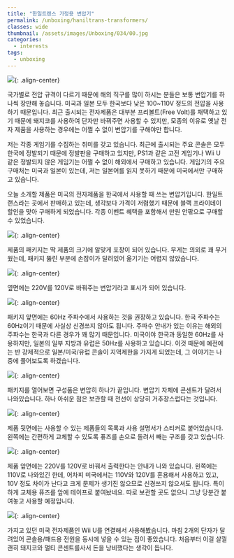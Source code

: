 ```yaml
---
title: "한일트랜스 가정용 변압기"
permalink: /unboxing/haniltrans-transformers/
classes: wide
thumbnail: /assets/images/Unboxing/034/00.jpg
categories:
  - interests
tags:
  - unboxing
---
```


![](/assets/images/Unboxing/034/00.jpg){: .align-center}

국가별로 전압 규격이 다르기 때문에 해외 직구를 많이 하시는 분들은 보통 변압기를 하나씩 장만해 놓습니다. 미국과 일본 모두 한국보다 낮은 100~110V 정도의 전압을 사용하기 때문입니다. 최근 출시되는 전자제품은 대부분 프리볼트(Free Volt)를 채택하고 있기 때문에 돼지코를 사용하여 단자만 바꿔주면 사용할 수 있지만, 모종의 이유로 옛날 전자 제품을 사용하는 경우에는 어쩔 수 없이 변압기를 구해야만 합니다.

저는 각종 게임기를 수집하는 취미를 갖고 있습니다. 최근에 출시되는 주요 콘솔은 모두 한국에 정발되기 때문에 정발판을 구매하고 있지만, PS1과 같은 고전 게임기나 Wii U 같은 정발되지 않은 게임기는 어쩔 수 없이 해외에서 구매하고 있습니다. 게임기의 주요 구매처는 미국과 일본이 있는데, 저는 일본어를 읽지 못하기 때문에 미국에서만 구매하고 있습니다.

오늘 소개할 제품은 미국의 전자제품을 한국에서 사용할 때 쓰는 변압기입니다. 한일트랜스라는 곳에서 판매하고 있는데, 생각보다 가격이 저렴했기 때문에 블랙 프라이데이 할인을 맞아 구매하게 되었습니다. 각종 이벤트 혜택을 포함해서 만원 안팎으로 구매할 수 있었습니다.

![](/assets/images/Unboxing/034/01.jpg){: .align-center}

제품의 패키지는 딱 제품의 크기에 알맞게 포장이 되어 있습니다. 무게는 의외로 꽤 무거웠는데, 패키지 뚫린 부분에 손잡이가 달려있어 옮기기는 어렵지 않았습니다.

![](/assets/images/Unboxing/034/02.jpg){: .align-center}

옆면에는 220V를 120V로 바꿔주는 변압기라고 표시가 되어 있습니다.

![](/assets/images/Unboxing/034/03.jpg){: .align-center}

패키지 앞면에는 60Hz 주파수에서 사용하는 것을 권장하고 있습니다. 한국 주파수는 60Hz이기 때문에 사실상 신경쓰지 않아도 됩니다. 주파수 안내가 있는 이유는 해외의 주파수는 한국과 다른 경우가 꽤 많기 때문입니다. 미국이야 한국과 동일한 60Hz를 사용하지만, 일본의 일부 지방과 유럽은 50Hz를 사용하고 있습니다. 이것 때문에 예전에는 반 강제적으로 일본/미국/유럽 콘솔이 지역제한을 가지게 되었는데, 그 이야기는 나중에 풀어보도록 하겠습니다.

![](/assets/images/Unboxing/034/04.jpg){: .align-center}

패키지를 열어보면 구성품은 변압히 하나가 끝입니다. 변압기 자체에 콘센트가 달려서 나와있습니다. 하나 아쉬운 점은 보관할 때 전선이 상당히 거추장스럽다는 것입니다.

![](/assets/images/Unboxing/034/05.jpg){: .align-center}

제품 뒷면에는 사용할 수 있는 제품들의 목록과 사용 설명서가 스티커로 붙어있습니다. 왼쪽에는 간편하게 교체할 수 있도록 퓨즈를 손으로 돌려서 빼는 구조를 갖고 있습니다.

![](/assets/images/Unboxing/034/06.jpg){: .align-center}

제품 앞면에는 220V를 120V로 바꿔서 출력한다는 안내가 나와 있습니다. 왼쪽에는 110V로 나와있긴 한데, 어차피 미국에서는 110V와 120V를 혼용해서 사용하고 있고, 10V 정도 차이가 난다고 크게 문제가 생기진 않으므로 신경쓰지 않으셔도 됩니다. 특이하게 교체용 퓨즈를 앞에 테이프로 붙여놨네요. 따로 보관할 곳도 없으니 그냥 당분간 붙여놓고 사용할 예정입니다.

![](/assets/images/Unboxing/034/07.jpg){: .align-center}

가지고 있던 미국 전자제품인 Wii U를 연결해서 사용해봤습니다. 마침 2개의 단자가 달려있어 콘솔용/패드용 전원을 동시에 넣을 수 있는 점이 좋았습니다. 처음부터 이걸 살껄 괜히 돼지코와 멀티 콘센트를사서 돈을 낭비했다는 생각이 듭니다.